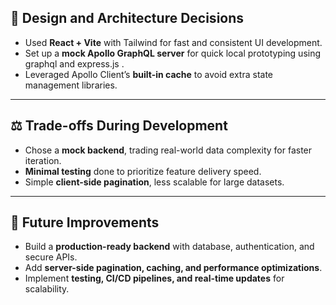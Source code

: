## 🧩 Design and Architecture Decisions
- Used **React + Vite** with Tailwind for fast and consistent UI development.  
- Set up a **mock Apollo GraphQL server** for quick local prototyping using graphql and express.js .  
- Leveraged Apollo Client’s **built-in cache** to avoid extra state management libraries.

---

## ⚖️ Trade-offs During Development
- Chose a **mock backend**, trading real-world data complexity for faster iteration.  
- **Minimal testing** done to prioritize feature delivery speed.  
- Simple **client-side pagination**, less scalable for large datasets.

---

## 🚀 Future Improvements
- Build a **production-ready backend** with database, authentication, and secure APIs.  
- Add **server-side pagination, caching, and performance optimizations**.  
- Implement **testing, CI/CD pipelines, and real-time updates** for scalability.
